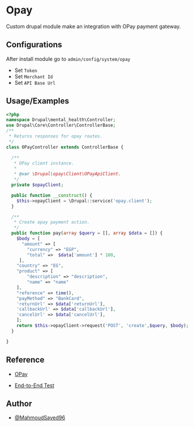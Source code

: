 # Opay
Custom drupal module make an integration with OPay payment gateway.



## Configurations
After install module go to `admin/config/system/opay`
- Set `Token`
- Set `Merchant Id`
- Set `API Base Url`

## Usage/Examples

```php
<?php
namespace Drupal\mental_health\Controller;
use Drupal\Core\Controller\ControllerBase;
/**
 * Returns responses for opay routes.
 */
class OPayController extends ControllerBase {

  /**
   * OPay client instance.
   *
   * @var \Drupal\opay\Client\OPayApiClient.
   */
  private $opayClient;

  public function __construct() {
    $this->opayClient = \Drupal::service('opay.client');
  }

  /**
   * Create opay payment action.
   */
  public function pay(array $query = [], array $data = []) {
    $body = [
      "amount" => [
        "currency" => "EGP",
        "total" =>  $data['amount'] * 100,
     ],
    "country" => "EG",
    "product" => [
        "description" => "description",
        "name" => "name"
    ],
    "reference" => time(),
    "payMethod" => "BankCard",
    'returnUrl' => $data['returnUrl'],
    'callbackUrl' => $data['callbackUrl'],
    'cancelUrl' => $data['cancelUrl'],
    ];
    return $this->opayClient->request('POST', 'create',$query, $body);
  }

}
```

## Reference
- [OPay](https://doc.opaycheckout.com/reference-code)

- [End-to-End Test](https://doc.opaycheckout.com/end-to-end-testing)

## Author

- [@MahmoudSayed96](https://www.github.com/MahmoudSayed96)
